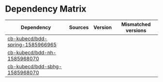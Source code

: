 # Dependency Matrix

Dependency | Sources | Version | Mismatched versions
---------- | ------- | ------- | -------------------
[cb-kubecd/bdd-spring-1585966965](https://github.com/cb-kubecd/bdd-spring-1585966965.git) |  | []() | 
[cb-kubecd/bdd-nh-1585968070](https://github.com/cb-kubecd/bdd-nh-1585968070.git) |  | []() | 
[cb-kubecd/bdd-sbhg-1585968070](https://github.com/cb-kubecd/bdd-sbhg-1585968070.git) |  | []() | 
